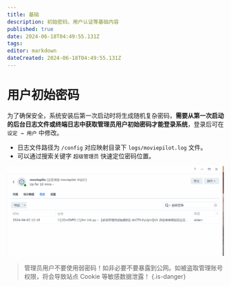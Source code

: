 ```yaml
---
title: 基础
description: 初始密码、用户认证等基础内容
published: true
date: 2024-06-18T04:49:55.131Z
tags: 
editor: markdown
dateCreated: 2024-06-18T04:49:55.131Z
---
```


# 用户初始密码

为了确保安全，系统安装后第一次启动时将生成随机复杂密码，**需要从第一次启动的后台日志文件或终端日志中获取管理员用户初始密码才能登录系统**，登录后可在 `设定 → 用户` 中修改。

- 日志文件路径为 `/config` 对应映射目录下 `logs/moviepilot.log` 文件。
- 可以通过搜索关键字 `超级管理员` 快速定位密码位置。

![password.gif](/password.gif)

> 管理员用户不要使用弱密码！如非必要不要暴露到公网。如被盗取管理账号权限，将会导致站点 Cookie 等敏感数据泄露！
{.is-danger}

